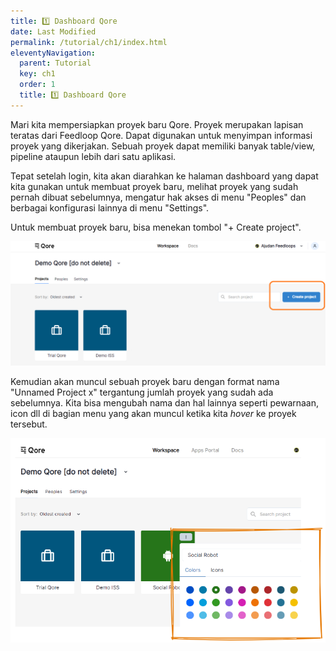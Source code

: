 ```yaml
---
title: 1️⃣ Dashboard Qore
date: Last Modified
permalink: /tutorial/ch1/index.html
eleventyNavigation:
  parent: Tutorial
  key: ch1
  order: 1
  title: 1️⃣ Dashboard Qore
---
```


Mari kita mempersiapkan proyek baru Qore. Proyek merupakan lapisan teratas dari Feedloop Qore. Dapat digunakan untuk menyimpan informasi proyek yang dikerjakan. Sebuah proyek dapat memiliki banyak table/view, pipeline ataupun lebih dari satu aplikasi.

Tepat setelah login, kita akan diarahkan ke halaman dashboard yang dapat kita gunakan untuk membuat proyek baru, melihat proyek yang sudah pernah dibuat sebelumnya, mengatur hak akses di menu "Peoples" dan berbagai konfigurasi lainnya di menu "Settings".

Untuk membuat proyek baru, bisa menekan tombol "+ Create project".

![New Project](/content/images/Qore-Tutorial--New-Project.png)

Kemudian akan muncul sebuah proyek baru dengan format nama "Unnamed Project x" tergantung jumlah proyek yang sudah ada sebelumnya. Kita bisa mengubah nama dan hal lainnya seperti pewarnaan, icon dll di bagian menu yang akan muncul ketika kita _hover_ ke proyek tersebut.

![Unnamed Project](/content/images/Qore-Tutorial--UnnamedProject.png)